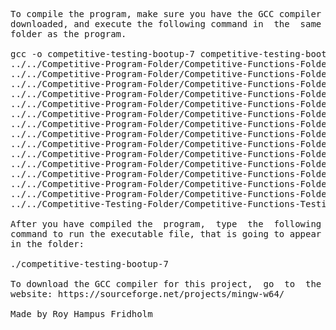 
<pre>
To compile the program, make sure you have the GCC compiler  
downloaded, and execute the following command in  the  same  
folder as the program.

gcc -o competitive-testing-bootup-7 competitive-testing-bootup-7.c \
../../Competitive-Program-Folder/Competitive-Functions-Folder-1/competitive-functions-program-1-1.c \
../../Competitive-Program-Folder/Competitive-Functions-Folder-1/competitive-functions-program-1-2.c \
../../Competitive-Program-Folder/Competitive-Functions-Folder-2/competitive-functions-program-2-1.c \
../../Competitive-Program-Folder/Competitive-Functions-Folder-2/competitive-functions-program-2-2.c \
../../Competitive-Program-Folder/Competitive-Functions-Folder-3/competitive-functions-program-3-1.c \
../../Competitive-Program-Folder/Competitive-Functions-Folder-3/competitive-functions-program-3-2.c \
../../Competitive-Program-Folder/Competitive-Functions-Folder-4/competitive-functions-program-4-1.c \
../../Competitive-Program-Folder/Competitive-Functions-Folder-4/competitive-functions-program-4-2.c \
../../Competitive-Program-Folder/Competitive-Functions-Folder-5/competitive-functions-program-5-1.c \
../../Competitive-Program-Folder/Competitive-Functions-Folder-5/competitive-functions-program-5-2.c \
../../Competitive-Program-Folder/Competitive-Functions-Folder-6/competitive-functions-program-6-1.c \
../../Competitive-Program-Folder/Competitive-Functions-Folder-6/competitive-functions-program-6-2.c \
../../Competitive-Program-Folder/Competitive-Functions-Folder-7/competitive-functions-program-7-1.c \
../../Competitive-Program-Folder/Competitive-Functions-Folder-7/competitive-functions-program-7-2.c \
../../Competitive-Testing-Folder/Competitive-Functions-Testing-7/competitive-functions-testing-7-1.c -lm

After you have compiled the  program,  type  the  following  
command to run the executable file, that is going to appear  
in the folder:

./competitive-testing-bootup-7

To download the GCC compiler for this project,  go  to  the  
website: https://sourceforge.net/projects/mingw-w64/

Made by Roy Hampus Fridholm
</pre>
